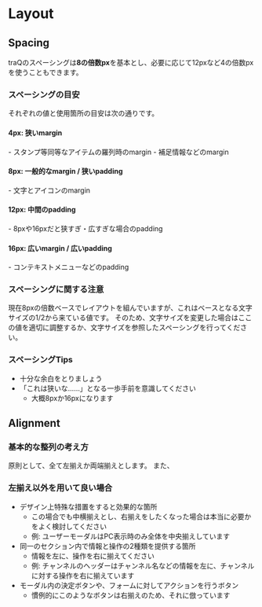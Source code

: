 # Layout

## Spacing
traQのスペーシングは**8の倍数px**を基本とし、必要に応じて12pxなど4の倍数pxを使うこともできます。

### スペーシングの目安
それぞれの値と使用箇所の目安は次の通りです。

#### 4px: 狭いmargin
<spacing-sample :space="4" />
- スタンプ等同等なアイテムの羅列時のmargin
- 補足情報などのmargin

#### 8px: 一般的なmargin / 狭いpadding
<spacing-sample :space="8" />
- 文字とアイコンのmargin

#### 12px: 中間のpadding
<spacing-sample :space="12" />
- 8pxや16pxだと狭すぎ・広すぎな場合のpadding

#### 16px: 広いmargin / 広いpadding
<spacing-sample :space="16" />
- コンテキストメニューなどのpadding

### スペーシングに関する注意
現在8pxの倍数ベースでレイアウトを組んでいますが、これはベースとなる文字サイズの1/2から来ている値です。
そのため、文字サイズを変更した場合はここの値を適切に調整するか、文字サイズを参照したスペーシングを行ってください。

### スペーシングTips
- 十分な余白をとりましょう
- 「これは狭いな……」となる一歩手前を意識してください
  - 大概8pxか16pxになります

## Alignment

### 基本的な整列の考え方
原則として、全て左揃えか両端揃えとします。
また、

### 左揃え以外を用いて良い場合
- デザイン上特殊な措置をすると効果的な箇所
    - この場合でも中横揃えとし、右揃えをしたくなった場合は本当に必要かをよく検討してください
    - 例: ユーザーモーダルはPC表示時のみ全体を中央揃えしています
- 同一のセクション内で情報と操作の2種類を提供する箇所
    - 情報を左に、操作を右に揃えてください
    - 例: チャンネルのヘッダーはチャンネル名などの情報を左に、チャンネルに対する操作を右に揃えています
- モーダル内の決定ボタンや、フォームに対してアクションを行うボタン
    - 慣例的にこのようなボタンは右揃えのため、それに倣っています